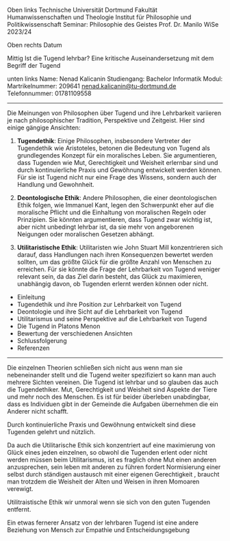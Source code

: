Oben links
Technische Universität Dortmund
Fakultät Humanwissenschaften und Theologie
Institut für Philosophie und Politikwissenschaft
Seminar: Philosophie des Geistes
Prof. Dr. Manilo
WiSe 2023/24

Oben rechts 
Datum

Mittig
Ist die Tugend lehrbar?
Eine kritische Auseinandersetzung mit dem Begriff der Tugend


unten links
Name: Nenad Kalicanin
Studiengang: Bachelor Informatik
Modul: 
Martrikelnummer: 209641
nenad.kalicanin@tu-dortmund.de
Telefonnummer: 01781109558

---


Die Meinungen von Philosophen über Tugend und ihre Lehrbarkeit variieren je nach philosophischer Tradition, Perspektive und Zeitgeist. Hier sind einige gängige Ansichten:

1. **Tugendethik**: Einige Philosophen, insbesondere Vertreter der Tugendethik wie Aristoteles, betonen die Bedeutung von Tugend als grundlegendes Konzept für ein moralisches Leben. Sie argumentieren, dass Tugenden wie Mut, Gerechtigkeit und Weisheit erlernbar sind und durch kontinuierliche Praxis und Gewöhnung entwickelt werden können. Für sie ist Tugend nicht nur eine Frage des Wissens, sondern auch der Handlung und Gewohnheit.

2. **Deontologische Ethik**: Andere Philosophen, die einer deontologischen Ethik folgen, wie Immanuel Kant, legen den Schwerpunkt eher auf die moralische Pflicht und die Einhaltung von moralischen Regeln oder Prinzipien. Sie könnten argumentieren, dass Tugend zwar wichtig ist, aber nicht unbedingt lehrbar ist, da sie mehr von angeborenen Neigungen oder moralischen Gesetzen abhängt.

3. **Utilitaristische Ethik**: Utilitaristen wie John Stuart Mill konzentrieren sich darauf, dass Handlungen nach ihren Konsequenzen bewertet werden sollten, um das größte Glück für die größte Anzahl von Menschen zu erreichen. Für sie könnte die Frage der Lehrbarkeit von Tugend weniger relevant sein, da das Ziel darin besteht, das Glück zu maximieren, unabhängig davon, ob Tugenden erlernt werden können oder nicht.


- Einleitung
- Tugendethik und ihre Position zur Lehrbarkeit von Tugend
- Deontologie und ihre Sicht auf die Lehrbarkeit von Tugend
- Utilitarismus und seine Perspektive auf die Lehrbarkeit von Tugend
- Die Tugend in Platons Menon
- Bewertung der verschiedenen Ansichten
- Schlussfolgerung
- Referenzen



---

Die einzelnen Theorien schließen sich nicht aus wenn man sie nebeneinander stellt und die Tugend weiter spezifiziert so kann man auch mehrere Sichten vereinen. Die Tugend ist lehrbar und so glauben das auch die Tugendethiker. Mut, Gerechtigkeit und Weisheit sind Aspekte der Tiere und mehr noch des Menschen. Es ist für beider überleben unabdingbar, dass es Individuen gibt in der Gemeinde die Aufgaben übernehmen die ein Anderer nicht schafft. 

Durch kontinuierliche Praxis und Gewöhnung entwickelt sind diese Tugenden gelehrt und nützlich.

Da auch die Utilitarische Ethik sich konzentriert auf eine maximierung von Glück eines jeden einzelnen, so obwohl die Tugenden erlent oder nicht werden müssen beim Utilitarismus, ist es fraglich ohne Mut einen anderen anzusprechen, sein leben mit anderen zu führen fordert Normisierung einer selbst durch ständigen austausch mit einer eigenen Gerechtigkeit , braucht man trotzdem die Weisheit der Alten und Weisen in ihren Momoaren verewigt.

Utilitraistische Ethik wir unmoral wenn sie sich von den guten Tugenden entfernt.

Ein etwas fernerer Ansatz von der lehrbaren Tugend ist eine andere Beziehung von Mensch zur Empathie und Entscheidungsgebung